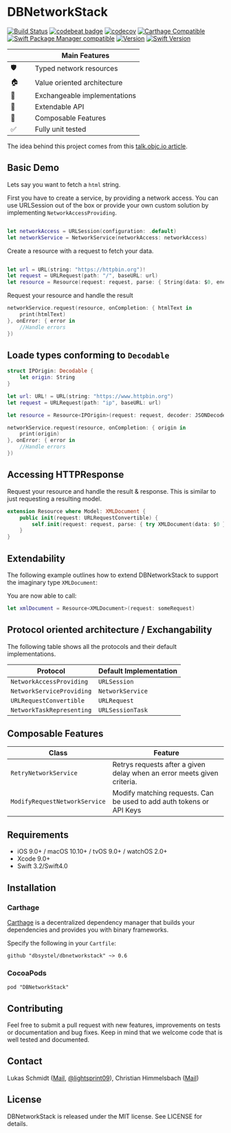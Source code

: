 # DBNetworkStack

[![Build Status](https://travis-ci.org/dbsystel/DBNetworkStack.svg?branch=develop)](https://travis-ci.org/dbsystel/DBNetworkStack)
[![codebeat badge](https://codebeat.co/badges/e438e768-249d-4e9f-8dd8-32928537740e)](https://codebeat.co/projects/github-com-dbsystel-dbnetworkstack-develop)
[![codecov](https://codecov.io/gh/dbsystel/DBNetworkStack/branch/develop/graph/badge.svg)](https://codecov.io/gh/dbsystel/DBNetworkStack)
[![Carthage Compatible](https://img.shields.io/badge/Carthage-compatible-4BC51D.svg?style=flat)](https://github.com/Carthage/Carthage)
[![Swift Package Manager compatible](https://img.shields.io/badge/Swift%20Package%20Manager-compatible-brightgreen.svg)](https://github.com/apple/swift-package-manager)
[![Version](https://img.shields.io/cocoapods/v/DBNetworkStack.svg?style=flat)](http://cocoapods.org/pods/DBNetworkStack)
[![Swift Version](https://img.shields.io/badge/Swift-3.0--3.1-F16D39.svg?style=flat)](https://developer.apple.com/swift)

|           | Main Features                  |
| --------- | ------------------------------ |
| 🛡        | Typed network resources        |
| &#127968; | Value oriented architecture |
| 🔀        | Exchangeable implementations   |
| 🚄        | Extendable API                 |
| 🎹        | Composable Features            |
| &#9989;   | Fully unit tested              |

The idea behind this project comes from this [talk.objc.io article](https://talk.objc.io/episodes/S01E01-networking).

## Basic Demo
Lets say you want to fetch a ``html`` string.

First you have to create a service, by providing a network access. You can use URLSession out of the box or provide your own custom solution by implementing  ```NetworkAccessProviding```.

```swift

let networkAccess = URLSession(configuration: .default)
let networkService = NetworkService(networkAccess: networkAccess)

```

Create a resource with a request to fetch your data.

```swift

let url = URL(string: "https://httpbin.org")!
let request = URLRequest(path: "/", baseURL: url)
let resource = Resource(request: request, parse: { String(data: $0, encoding: .utf8) })

```
Request your resource and handle the result
```swift
networkService.request(resource, onCompletion: { htmlText in
    print(htmlText)
}, onError: { error in
    //Handle errors
})

```

## Loade types conforming to `Decodable`
```swift
struct IPOrigin: Decodable {
    let origin: String
}

let url: URL! = URL(string: "https://www.httpbin.org")
let request = URLRequest(path: "ip", baseURL: url)

let resource = Resource<IPOrigin>(request: request, decoder: JSONDecoder())

networkService.request(resource, onCompletion: { origin in
    print(origin)
}, onError: { error in
    //Handle errors
})
```

## Accessing HTTPResponse

Request your resource and handle the result & response. This is similar to just requesting a resulting model.
```swift
extension Resource where Model: XMLDocument {
    public init(request: URLRequestConvertible) {
        self.init(request: request, parse: { try XMLDocument(data: $0 })
    }
}
```

## Extendability
The following example outlines how to extend DBNetworkStack to support the imaginary type `XMLDocument`:

You are now able to call:
```swift
let xmlDocument = Resource<XMLDocument>(request: someRequest)
```

## Protocol oriented architecture / Exchangability

The following table shows all the protocols and their default implementations.

| Protocol                         | Default Implementation |
| -------------------------------- | ---------------------- |
| ```NetworkAccessProviding```     | ```URLSession```     |
| ```NetworkServiceProviding```    | ```NetworkService```   |
| ```URLRequestConvertible```  | ```URLRequest```   |
| ```NetworkTaskRepresenting```    | ```URLSessionTask``` |

## Composable Features

| Class                         | Feature |
| -------------------------------- | ---------------------- |
| ```RetryNetworkService```        | Retrys requests after a given delay when an error meets given criteria. |
| ```ModifyRequestNetworkService```        | Modify matching requests. Can be used to add auth tokens or API Keys  |

## Requirements

- iOS 9.0+ / macOS 10.10+ / tvOS 9.0+ / watchOS 2.0+
- Xcode 9.0+
- Swift 3.2/Swift4.0

## Installation

### Carthage

[Carthage](https://github.com/Carthage/Carthage) is a decentralized dependency manager that builds your dependencies and provides you with binary frameworks.

Specify the following in your `Cartfile`:

```ogdl
github "dbsystel/dbnetworkstack" ~> 0.6
```

### CocoaPods

`pod "DBNetworkStack"`

## Contributing
Feel free to submit a pull request with new features, improvements on tests or documentation and bug fixes. Keep in mind that we welcome code that is well tested and documented.

## Contact
Lukas Schmidt ([Mail](mailto:lukas.la.schmidt@deutschebahn.com), [@lightsprint09](https://twitter.com/lightsprint09)), 
Christian Himmelsbach ([Mail](mailto:christian.himmelsbach@deutschebahn.com))

## License
DBNetworkStack is released under the MIT license. See LICENSE for details.
